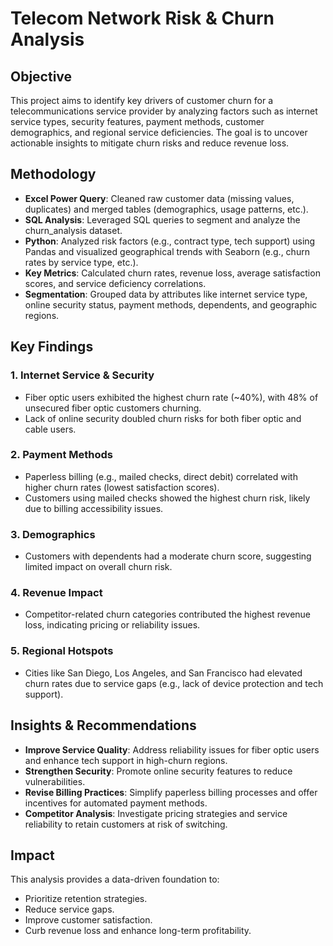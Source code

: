 # Telecom Network Risk & Churn Analysis

## Objective
This project aims to identify key drivers of customer churn for a telecommunications service provider by analyzing factors such as internet service types, security features, payment methods, customer demographics, and regional service deficiencies. The goal is to uncover actionable insights to mitigate churn risks and reduce revenue loss.

## Methodology
- **Excel Power Query**: Cleaned raw customer data (missing values, duplicates) and merged tables (demographics, usage patterns, etc.).
- **SQL Analysis**: Leveraged SQL queries to segment and analyze the churn_analysis dataset.
- **Python**: Analyzed risk factors (e.g., contract type, tech support) using Pandas and visualized geographical trends with Seaborn (e.g., churn rates by service type, etc.).
- **Key Metrics**: Calculated churn rates, revenue loss, average satisfaction scores, and service deficiency correlations.
- **Segmentation**: Grouped data by attributes like internet service type, online security status, payment methods, dependents, and geographic regions.

## Key Findings
### 1. Internet Service & Security
- Fiber optic users exhibited the highest churn rate (~40%), with 48% of unsecured fiber optic customers churning.
- Lack of online security doubled churn risks for both fiber optic and cable users.

### 2. Payment Methods
- Paperless billing (e.g., mailed checks, direct debit) correlated with higher churn rates (lowest satisfaction scores).
- Customers using mailed checks showed the highest churn risk, likely due to billing accessibility issues.

### 3. Demographics
- Customers with dependents had a moderate churn score, suggesting limited impact on overall churn risk.

### 4. Revenue Impact
- Competitor-related churn categories contributed the highest revenue loss, indicating pricing or reliability issues.

### 5. Regional Hotspots
- Cities like San Diego, Los Angeles, and San Francisco had elevated churn rates due to service gaps (e.g., lack of device protection and tech support).

## Insights & Recommendations
- **Improve Service Quality**: Address reliability issues for fiber optic users and enhance tech support in high-churn regions.
- **Strengthen Security**: Promote online security features to reduce vulnerabilities.
- **Revise Billing Practices**: Simplify paperless billing processes and offer incentives for automated payment methods.
- **Competitor Analysis**: Investigate pricing strategies and service reliability to retain customers at risk of switching.

## Impact
This analysis provides a data-driven foundation to:
- Prioritize retention strategies.
- Reduce service gaps.
- Improve customer satisfaction.
- Curb revenue loss and enhance long-term profitability.
